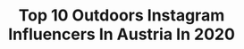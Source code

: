 ---
title: Top 10 Outdoors Instagram Influencers In Austria In 2020
description: >-
  Find top outdoors Instagram influencers in Austria in 2020. Most popular hashtags: #austria #nature #mountains #instagood.
platform: Instagram
hits: 246
text_top: Discover the top-rated Instagram influencers on inBeat.
text_bottom: Our platform has 246 Instagram influencers like this in Austria for you to work with.
profiles:
  - username: "_anna___19"
    fullname: >-
      Anna❤️
    bio: >-
      🔹Berge🔹Natur🔹Outdoorsüchtig🔹Mama von drei Jungs❤️❤️❤️🔹🧔🏻❤️💍🔹🐶🐱🔹🇦🇹🧗🏻‍♀️🏃🏻‍♀️🏄🏻‍♀️🧘🏻‍♀️🏋🏻‍♀️🎿
    location: "Austria"
    followers: 16487
    engagement: 537
    commentsToLikes: 0.017950
    id: ckaosxpzkthp80i78p9x5a2uo
    verified: false
    hashtags: "#bergmomente, #thisviewtho, #throwback, #schober"
  - username: "sandy_luna_"
    fullname: >-
      Sandy
    bio: >-
      ⠀⠀⠀ ⠀⠀ ⠀⠀ 𝙻𝚎𝚝'𝚜 𝚋𝚎 𝚊𝚍𝚟𝚎𝚗𝚝𝚞𝚛𝚘𝚞𝚜. ↠ est. 1995 📍Austria ❘ from the backwoods 🍂 • photography ❘ crafting • I love being outdoors
    location: "Austria"
    followers: 8411
    engagement: 860
    commentsToLikes: 0.024383
    id: ck9habatmbvvc0j78fpoiyfhq
    verified: false
    hashtags: "#vienna, #beanie, #leaf, #folksoul"
  - username: "winston.goodboi"
    fullname: >-
      Winston Goodboi 🐕 | Cute Dog
    bio: >-
      Goodest boi in town 😇 Born to become prime minister 🎓 Loves the outdoors and belly rubs 🍃🌞❤ Food is my passion 🍖 #adoptdontshop
    location: "Austria"
    followers: 10002
    engagement: 761
    commentsToLikes: 0.082809
    id: ck6tud8pifo2u0j71ja3y04n3
    verified: false
    hashtags: "#barked, #doggosdoingthings, #lovepups, #rescuedog"
  - username: "achim.stur"
    fullname: >-
      Achim ↟ made in Austria ↟
    bio: >-
      #creator | #photographer | #travel | #outdoors 🏕 contact me ➡ DM or Achimstur@hotmail.com next: somewhere in the mountains ⛰ 📍Krems #austria 🇦🇹
    location: "Austria"
    followers: 2363
    engagement: 1714
    commentsToLikes: 0.057757
    id: ck0u9sthfajmf0i19vbdlspmb
    verified: false
    hashtags: "#kampfhundegibtesnicht, #feelaustria, #uppermoments"
  - username: "vanceance"
    fullname: >-
      Michael Weixelbaumer
    bio: >-
      🇦🇹Austria/Steyr . 🏕Outdoors, balance between 👨‍💻 and 🏕🏞🌅 . #vanceance
    location: "Austria"
    followers: 10217
    engagement: 555
    commentsToLikes: 0.043541
    id: ck138k9z6gn450i191wbiaf9n
    verified: false
    hashtags: "#moodyup, #loves, #vanceance, #mountains"
  - username: "adamant_wanderer"
    fullname: >-
      Ula
    bio: >-
      Responsible Travel 🌍 Sustainability ♻️ Food Recipes & City Guides 🍜 🏔 The Alps | Outdoors 🏕 .
    location: "Austria"
    followers: 17802
    engagement: 594
    commentsToLikes: 0.031543
    id: ck15pxr7k05rg0i19dhwxo9a5
    verified: false
    hashtags: ""
  - username: "raphaelawagnerphotography"
    fullname: >-
      Raphaela Wagner
    bio: >-
      Wien 2nd Account @lemon.towel
    location: "Austria"
    followers: 7628
    engagement: 1455
    commentsToLikes: 0.042366
    id: ck6ued5haq8320j71pa9nbbng
    verified: false
    hashtags: "#inkedgirl, #homeshoot, #portraitfotografie, #inkgirl"
  - username: "amy9x19"
    fullname: >-
      𝐚𝐦𝐲𝟗𝐱𝟏𝟗
    bio: >-
      ✨supported by 𝗚𝗟𝗢𝗖𝗞 𝗔𝘂𝘀𝘁𝗿𝗶𝗮 (Glock-Mediapartner) ✨ @umarex glockgirl 𝗴𝘂𝗻𝗴𝗶𝗿𝗹 / 𝘀𝗵𝗼𝗼𝘁𝗶𝗻𝗴 / 𝗼𝘂𝘁𝗱𝗼𝗼𝗿𝘀 🇦🇹AT #amy9x19 #glockgirl
    location: "Austria"
    followers: 5549
    engagement: 1535
    commentsToLikes: 0.033291
    id: ckap8xs73qcjr0i78ilixsfib
    verified: false
    hashtags: "#thankful, #confidence, #tobe, #confident"
  - username: "chris_trails81"
    fullname: >-
      🅲🅷🆁🅸🆂
    bio: >-
      ℝ𝕦𝕟𝕟𝕚𝕟𝕘 ♤ 𝕊𝕜𝕚𝕥𝕠𝕦𝕣𝕚𝕟𝕘 ♡ 𝕄𝕠𝕦𝕟𝕥𝕒𝕚𝕟𝕤 @leki.ski.outdoor @silberpfeilenergydrink @orthomol_sport #trailrunning #mountains #skitouring #fitness #nature
    location: "Austria"
    followers: 14926
    engagement: 797
    commentsToLikes: 0.022853
    id: ck9wdv6rkheqd0j78uw2lh22n
    verified: false
    hashtags: "#gipfelst, #sunshine, #running, #bergzeit"
  - username: "evelyn_nejdl"
    fullname: >-
      Evi
    bio: >-
      21 | near VIE | ✨
    location: "Austria"
    followers: 2837
    engagement: 2588
    commentsToLikes: 0.046065
    id: ck0w2lxhlp13i0i19bazjz8aw
    verified: false
    hashtags: "#ootd, #curlyhair, #selfie, #fitfam"
---